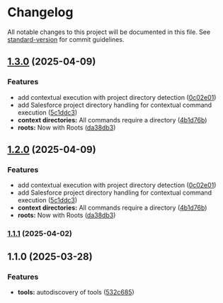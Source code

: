 # Changelog

All notable changes to this project will be documented in this file. See [standard-version](https://github.com/conventional-changelog/standard-version) for commit guidelines.

## [1.3.0](https://github.com/codefriar/sf-mcp/compare/v1.1.1...v1.3.0) (2025-04-09)


### Features

* add contextual execution with project directory detection ([0c02e01](https://github.com/codefriar/sf-mcp/commit/0c02e0100da6906ea0ece9e26e0fd75ec0886044))
* add Salesforce project directory handling for contextual command execution ([5c1ddc3](https://github.com/codefriar/sf-mcp/commit/5c1ddc3783a0e8e80f357dfb0c9c082e8710b36d))
* **context directories:** All commands require a directory ([4b1d76b](https://github.com/codefriar/sf-mcp/commit/4b1d76b0b38c9b5b01b12efbed2ad107320af3c2))
* **roots:** Now with Roots ([da38db3](https://github.com/codefriar/sf-mcp/commit/da38db3187809b42c47604d9d078238d2d02705a))

## [1.2.0](https://github.com/codefriar/sf-mcp/compare/v1.1.1...v1.2.0) (2025-04-09)


### Features

* add contextual execution with project directory detection ([0c02e01](https://github.com/codefriar/sf-mcp/commit/0c02e0100da6906ea0ece9e26e0fd75ec0886044))
* add Salesforce project directory handling for contextual command execution ([5c1ddc3](https://github.com/codefriar/sf-mcp/commit/5c1ddc3783a0e8e80f357dfb0c9c082e8710b36d))
* **context directories:** All commands require a directory ([4b1d76b](https://github.com/codefriar/sf-mcp/commit/4b1d76b0b38c9b5b01b12efbed2ad107320af3c2))
* **roots:** Now with Roots ([da38db3](https://github.com/codefriar/sf-mcp/commit/da38db3187809b42c47604d9d078238d2d02705a))

### [1.1.1](https://github.com/codefriar/sf-mcp/compare/v1.1.0...v1.1.1) (2025-04-02)

## 1.1.0 (2025-03-28)


### Features

* **tools:** autodiscovery of tools ([532c685](https://github.com/codefriar/sf-mcp/commit/532c685aa8b22f01e81b4bfa69024c14a05d932d))
